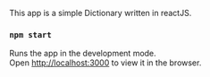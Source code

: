 This app is a simple Dictionary written in reactJS.

### `npm start`

Runs the app in the development mode.<br>
Open [http://localhost:3000](http://localhost:3000) to view it in the browser.

